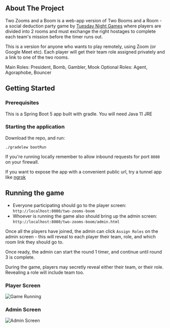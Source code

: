 ## About The Project

Two Zooms and a Boom is a web-app version of Two Booms and a Room - a social deduction party game by [Tuesday Night Games](https://www.tuesdayknightgames.com/tworoomsandaboom) where players are divided into 2 rooms and must exchange the right hostages to complete each team's mission before the timer runs out.

This is a version for anyone who wants to play remotely, using Zoom (or Google Meet etc). Each player will get their team role assigned privately and a link to one of the two rooms. 

Main Roles: President, Bomb, Gambler, Mook
Optional Roles: Agent, Agoraphobe, Bouncer

## Getting Started

### Prerequisites
This is a Spring Boot 5 app built with gradle. 
You will need Java 11 JRE

### Starting the application
Download the repo, and run:

```
./gradelew bootRun
```

If you're running locally remember to allow inbound requests for port `8080` on your firewall.

If you want to expose the app with a convenient public url, try a tunnel app like [ngrok](https://ngrok.com/)

## Running the game

- Everyone participating should go to the player screen: `http://localhost:8080/two-zooms-boom`
- Whoever is running the game also should bring up the admin screen: `http://localhost:8080/two-zooms-boom/admin.html`

Once all the players have joined, the admin can click `Assign Roles` on the admin screen - this will reveal to each player their team, role, and which room link they should go to.

Once ready, the admin can start the round 1 timer, and continue until round 3 is complete.

During the game, players may secretly reveal either their team, or their role. Revealing a role will include team too.

### Player Screen
![Game Running](https://evilearthwormjim.github.io/two-zooms-and-a-boom/README/role-assigned.png)

### Admin Screen
![Admin Screen](https://evilearthwormjim.github.io/two-zooms-and-a-boom/README/admin.png)
